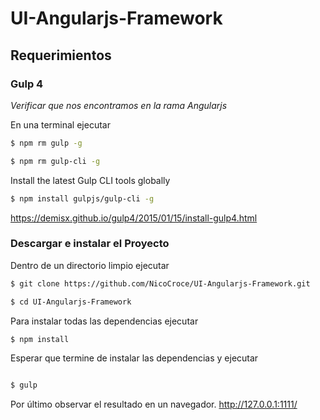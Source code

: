 # UI-Angularjs-Framework

## Requerimientos
### Gulp 4

*Verificar que nos encontramos en la rama Angularjs*

En una terminal ejecutar

```sh
$ npm rm gulp -g
```
```sh
$ npm rm gulp-cli -g
```

Install the latest Gulp CLI tools globally
```sh
$ npm install gulpjs/gulp-cli -g
```

https://demisx.github.io/gulp4/2015/01/15/install-gulp4.html

### Descargar e instalar el Proyecto

Dentro de un directorio limpio ejecutar
```sh
$ git clone https://github.com/NicoCroce/UI-Angularjs-Framework.git
```
```sh
$ cd UI-Angularjs-Framework
```
Para instalar todas las dependencias ejecutar
```sh
$ npm install
```

Esperar que termine de instalar las dependencias y ejecutar 
```sh

$ gulp

```

Por último observar el resultado en un navegador. 
http://127.0.0.1:1111/
